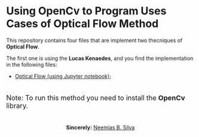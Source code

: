 # Using OpenCv to Program Uses Cases of Optical Flow Method

<p style="font-size:16 px;"> 
    This repository contains four files that are implement two thecniques of <b>Optical Flow</b>. 
</p>

<p syle="font-size:16 px;">
    The first one is using the <b>Lucas Kenaedes</b>, and you find the implementation in the following files:
</p>

<ul>
    <li> <a href="optical-flow.ipynb">Optical Flow (using Jupyter notebook)</a>;
    
</ul>

#

<p style="font-size:18px;">Note: To run this method you need to install the <b>OpenCv</b> library.</p>

#

<p align="center"><b>Sincerely:</b> <a href="https://github.com/neemiasbsilva">Neemias B. Silva</a></p>

#